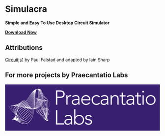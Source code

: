 # Simulacra

**Simple and Easy To Use Desktop Circuit Simulator**


**[Download Now](https://github.com/Immortalin/Simulacra/releases)**

## Attributions

[Circuitjs1](https://github.com/sharpie7/circuitjs1) by Paul Falstad and adapted by Iain Sharp 


## For more projects by Praecantatio Labs
[![Praecantatio Labs](praecantatio_labs.png)](http://praecantatio.ai)
